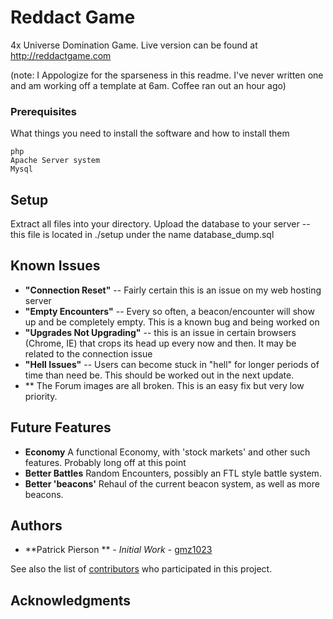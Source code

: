 # Reddact Game

4x Universe Domination Game. Live version can be found at http://reddactgame.com


(note: I Appologize for the sparseness in this readme. I've never written one and am working off a template at 6am. Coffee ran out an hour ago)

### Prerequisites

What things you need to install the software and how to install them

```
php
Apache Server system
Mysql
```

## Setup ##
Extract all files into your directory.
Upload the database to your server -- this file is located in ./setup under the name database_dump.sql

## Known Issues
* **"Connection Reset"** -- Fairly certain this is an issue on my web hosting server
* **"Empty Encounters"** -- Every so often, a beacon/encounter will show up and be completely empty. This is a known bug and being worked on
* **"Upgrades Not Upgrading"** -- this is an issue in certain browsers (Chrome, IE) that crops its head up every now and then. It may be related to the connection issue
* **"Hell Issues"** -- Users can become stuck in "hell" for longer periods of time than need be. This should be worked out in the next update.
* ** The Forum images are all broken. This is an easy fix but very low priority. 

## Future Features

* **Economy** A functional Economy, with 'stock markets' and other such features. Probably long off at this point
* **Better Battles** Random Encounters, possibly an FTL style battle system.
* **Better 'beacons'** Rehaul of the current beacon system, as well as more beacons.


## Authors

* **Patrick Pierson ** - *Initial Work* - [gmz1023](https://github.com/gmz1023)

See also the list of [contributors](https://github.com/gmz1023/Reddact-Game/graphs/contributors) who participated in this project.


## Acknowledgments



